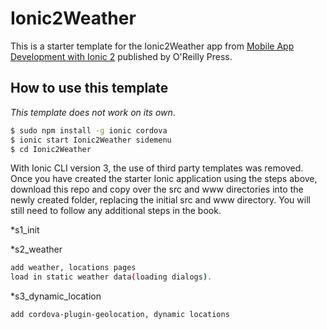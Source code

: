 # Ionic2Weather
This is a starter template for the Ionic2Weather app from [Mobile App Development with Ionic 2](http://www.ionic2book.com/) published by O'Reilly Press.

## How to use this template

*This template does not work on its own*.

```bash
$ sudo npm install -g ionic cordova
$ ionic start Ionic2Weather sidemenu
$ cd Ionic2Weather
```

With Ionic CLI version 3, the use of third party templates was removed. Once you have created the starter Ionic application using the steps above, download this repo and copy over the src and www directories into the newly created folder, replacing the initial src and www directory. You will still need to follow any additional steps in the book.

*s1_init

*s2_weather

```bash
add weather, locations pages
load in static weather data(loading dialogs).
```

*s3_dynamic_location

```bash
add cordova-plugin-geolocation, dynamic locations
```
